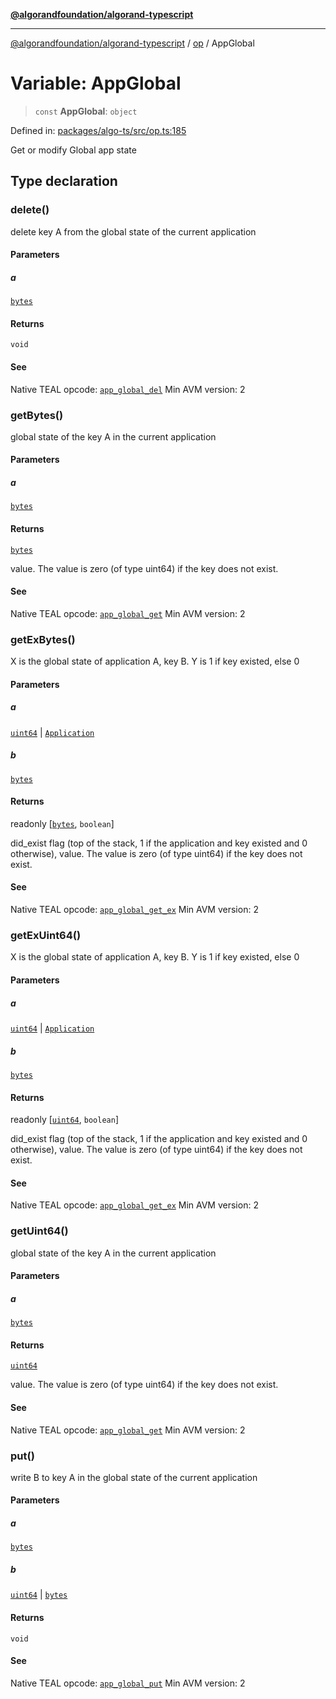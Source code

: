 [**@algorandfoundation/algorand-typescript**](../../../README.md)

***

[@algorandfoundation/algorand-typescript](../../../README.md) / [op](../README.md) / AppGlobal

# Variable: AppGlobal

> `const` **AppGlobal**: `object`

Defined in: [packages/algo-ts/src/op.ts:185](https://github.com/algorandfoundation/puya-ts/blob/main/packages/algo-ts/src/op.ts#L185)

Get or modify Global app state

## Type declaration

### delete()

delete key A from the global state of the current application

#### Parameters

##### a

[`bytes`](../../../type-aliases/bytes.md)

#### Returns

`void`

#### See

Native TEAL opcode: [`app_global_del`](https://developer.algorand.org/docs/get-details/dapps/avm/teal/opcodes/v10/#app_global_del)
Min AVM version: 2

### getBytes()

global state of the key A in the current application

#### Parameters

##### a

[`bytes`](../../../type-aliases/bytes.md)

#### Returns

[`bytes`](../../../type-aliases/bytes.md)

value. The value is zero (of type uint64) if the key does not exist.

#### See

Native TEAL opcode: [`app_global_get`](https://developer.algorand.org/docs/get-details/dapps/avm/teal/opcodes/v10/#app_global_get)
Min AVM version: 2

### getExBytes()

X is the global state of application A, key B. Y is 1 if key existed, else 0

#### Parameters

##### a

[`uint64`](../../../type-aliases/uint64.md) | [`Application`](../../../type-aliases/Application.md)

##### b

[`bytes`](../../../type-aliases/bytes.md)

#### Returns

readonly \[[`bytes`](../../../type-aliases/bytes.md), `boolean`\]

did_exist flag (top of the stack, 1 if the application and key existed and 0 otherwise), value. The value is zero (of type uint64) if the key does not exist.

#### See

Native TEAL opcode: [`app_global_get_ex`](https://developer.algorand.org/docs/get-details/dapps/avm/teal/opcodes/v10/#app_global_get_ex)
Min AVM version: 2

### getExUint64()

X is the global state of application A, key B. Y is 1 if key existed, else 0

#### Parameters

##### a

[`uint64`](../../../type-aliases/uint64.md) | [`Application`](../../../type-aliases/Application.md)

##### b

[`bytes`](../../../type-aliases/bytes.md)

#### Returns

readonly \[[`uint64`](../../../type-aliases/uint64.md), `boolean`\]

did_exist flag (top of the stack, 1 if the application and key existed and 0 otherwise), value. The value is zero (of type uint64) if the key does not exist.

#### See

Native TEAL opcode: [`app_global_get_ex`](https://developer.algorand.org/docs/get-details/dapps/avm/teal/opcodes/v10/#app_global_get_ex)
Min AVM version: 2

### getUint64()

global state of the key A in the current application

#### Parameters

##### a

[`bytes`](../../../type-aliases/bytes.md)

#### Returns

[`uint64`](../../../type-aliases/uint64.md)

value. The value is zero (of type uint64) if the key does not exist.

#### See

Native TEAL opcode: [`app_global_get`](https://developer.algorand.org/docs/get-details/dapps/avm/teal/opcodes/v10/#app_global_get)
Min AVM version: 2

### put()

write B to key A in the global state of the current application

#### Parameters

##### a

[`bytes`](../../../type-aliases/bytes.md)

##### b

[`uint64`](../../../type-aliases/uint64.md) | [`bytes`](../../../type-aliases/bytes.md)

#### Returns

`void`

#### See

Native TEAL opcode: [`app_global_put`](https://developer.algorand.org/docs/get-details/dapps/avm/teal/opcodes/v10/#app_global_put)
Min AVM version: 2
